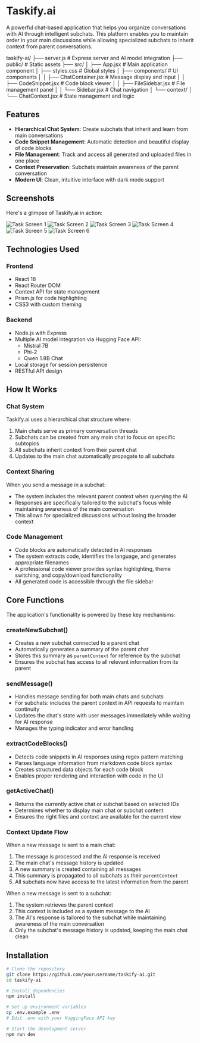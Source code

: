 # Taskify.ai

A powerful chat-based application that helps you organize conversations with AI through intelligent subchats. This platform enables you to maintain order in your main discussions while allowing specialized subchats to inherit context from parent conversations.

taskify-ai/
├── server.js             # Express server and AI model integration
├── public/               # Static assets
├── src/
│   ├── App.jsx           # Main application component
│   ├── styles.css        # Global styles
│   ├── components/       # UI components
│   │   ├── ChatContainer.jsx    # Message display and input
│   │   ├── CodeSnippet.jsx      # Code block viewer
│   │   ├── FileSidebar.jsx      # File management panel
│   │   └── Sidebar.jsx          # Chat navigation
│   └── context/
│       └── ChatContext.jsx      # State management and logic

## Features

- **Hierarchical Chat System**: Create subchats that inherit and learn from main conversations
- **Code Snippet Management**: Automatic detection and beautiful display of code blocks
- **File Management**: Track and access all generated and uploaded files in one place
- **Context Preservation**: Subchats maintain awareness of the parent conversation
- **Modern UI**: Clean, intuitive interface with dark mode support

## Screenshots

Here's a glimpse of Taskify.ai in action:

![Task Screen 1](./images/tsk1.jpeg)
![Task Screen 2](./images/tsk2.jpeg)
![Task Screen 3](./images/tsk3.jpeg)
![Task Screen 4](./images/tsk4.jpeg)
![Task Screen 5](./images/tsk5.jpeg)
![Task Screen 6](./images/tsk6.jpeg)

## Technologies Used

### Frontend
- React 18
- React Router DOM
- Context API for state management
- Prism.js for code highlighting
- CSS3 with custom theming

### Backend
- Node.js with Express
- Multiple AI model integration via Hugging Face API:
  - Mistral 7B
  - Phi-2
  - Qwen 1.8B Chat
- Local storage for session persistence
- RESTful API design

## How It Works

### Chat System
Taskify.ai uses a hierarchical chat structure where:
1. Main chats serve as primary conversation threads
2. Subchats can be created from any main chat to focus on specific subtopics
3. All subchats inherit context from their parent chat
4. Updates to the main chat automatically propagate to all subchats

### Context Sharing
When you send a message in a subchat:
- The system includes the relevant parent context when querying the AI
- Responses are specifically tailored to the subchat's focus while maintaining awareness of the main conversation
- This allows for specialized discussions without losing the broader context

### Code Management
- Code blocks are automatically detected in AI responses
- The system extracts code, identifies the language, and generates appropriate filenames
- A professional code viewer provides syntax highlighting, theme switching, and copy/download functionality
- All generated code is accessible through the file sidebar

## Core Functions

The application's functionality is powered by these key mechanisms:

### createNewSubchat()
- Creates a new subchat connected to a parent chat
- Automatically generates a summary of the parent chat
- Stores this summary as `parentContext` for reference by the subchat
- Ensures the subchat has access to all relevant information from its parent

### sendMessage()
- Handles message sending for both main chats and subchats
- For subchats: includes the parent context in API requests to maintain continuity
- Updates the chat's state with user messages immediately while waiting for AI response
- Manages the typing indicator and error handling

### extractCodeBlocks()
- Detects code snippets in AI responses using regex pattern matching
- Parses language information from markdown code block syntax
- Creates structured data objects for each code block
- Enables proper rendering and interaction with code in the UI

### getActiveChat()
- Returns the currently active chat or subchat based on selected IDs
- Determines whether to display main chat or subchat content
- Ensures the right files and context are available for the current view

### Context Update Flow
When a new message is sent to a main chat:
1. The message is processed and the AI response is received
2. The main chat's message history is updated
3. A new summary is created containing all messages
4. This summary is propagated to all subchats as their `parentContext`
5. All subchats now have access to the latest information from the parent

When a new message is sent to a subchat:
1. The system retrieves the parent context
2. This context is included as a system message to the AI
3. The AI's response is tailored to the subchat while maintaining awareness of the main conversation
4. Only the subchat's message history is updated, keeping the main chat clean

## Installation

```bash
# Clone the repository
git clone https://github.com/yourusername/taskify-ai.git
cd taskify-ai

# Install dependencies
npm install

# Set up environment variables
cp .env.example .env
# Edit .env with your HuggingFace API key

# Start the development server
npm run dev
```
